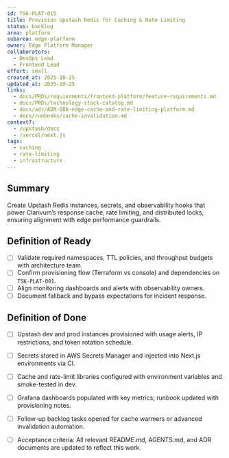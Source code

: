 ```yaml
---
id: TSK-PLAT-015
title: Provision Upstash Redis for Caching & Rate Limiting
status: backlog
area: platform
subarea: edge-platform
owner: Edge Platform Manager
collaborators:
  - DevOps Lead
  - Frontend Lead
effort: small
created_at: 2025-10-25
updated_at: 2025-10-25
links:
  - docs/PRDs/requierments/frontend-platform/feature-requirements.md
  - docs/PRDs/technology-stack-catalog.md
  - docs/adr/ADR-006-edge-cache-and-rate-limiting-platform.md
  - docs/runbooks/cache-invalidation.md
context7:
  - /upstash/docs
  - /vercel/next.js
tags:
  - caching
  - rate-limiting
  - infrastructure
---
```


## Summary
Create Upstash Redis instances, secrets, and observability hooks that power Clarivum’s response cache, rate limiting, and distributed locks, ensuring alignment with edge performance guardrails.

## Definition of Ready
- [ ] Validate required namespaces, TTL policies, and throughput budgets with architecture team.
- [ ] Confirm provisioning flow (Terraform vs console) and dependencies on `TSK-PLAT-001`.
- [ ] Align monitoring dashboards and alerts with observability owners.
- [ ] Document fallback and bypass expectations for incident response.

## Definition of Done
- [ ] Upstash dev and prod instances provisioned with usage alerts, IP restrictions, and token rotation schedule.
- [ ] Secrets stored in AWS Secrets Manager and injected into Next.js environments via CI.
- [ ] Cache and rate-limit libraries configured with environment variables and smoke-tested in dev.
- [ ] Grafana dashboards populated with key metrics; runbook updated with provisioning notes.
- [ ] Follow-up backlog tasks opened for cache warmers or advanced invalidation automation.
- [ ] Acceptance criteria: All relevant README.md, AGENTS.md, and ADR documents are updated to reflect this work.

